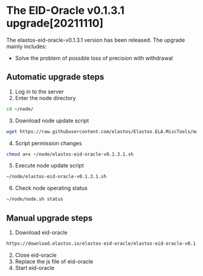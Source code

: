 # The EID-Oracle v0.1.3.1 upgrade[20211110]

The elastos-eid-oracle-v0.1.3.1 version has been released. The upgrade mainly includes:
- Solve the problem of possible loss of precision with withdrawal 

## Automatic upgrade steps

1. Log in to the server
2. Enter the node directory

```bash
cd ~/node/
```

3. Download node update script

```bash
wget https://raw.githubusercontent.com/elastos/Elastos.ELA.MiscTools/master/upgrade/eid-oracle/elastos-eid-oracle-v0.1.3.1.sh
```

4. Script permission changes

```bash
chmod a+x ~/node/elastos-eid-oracle-v0.1.3.1.sh
```

5. Execute node update script

```bash
~/node/elastos-eid-oracle-v0.1.3.1.sh
```

6. Check node operating status

```bash
~/node/node.sh status
```

## Manual upgrade steps

1. Download eid-oracle

```bash
https://download.elastos.io/elastos-eid-oracle/elastos-eid-oracle-v0.1.3.1
```

2. Close eid-oracle
3. Replace the js file of eid-oracle
4. Start eid-oracle